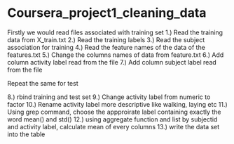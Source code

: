Coursera_project1_cleaning_data
===============================

Firstly we would read files associated with training set 
1.) Read the training data from X_train.txt
2.) Read the training labels 
3.) Read the subject association for training 
4.) Read the feature names of the data of the features.txt
5.) Change the columns names of data from feature.txt 
6.) Add column activity label read from the file 
7.) Add column subject label read from the file 

Repeat the same for test 

8.) rbind training and test set 
9.) Change activity label from numeric to factor
10.) Rename activity label more descriptive like walking, laying etc 
11.) Using grep command, choose the appproirate label containing exactly the word mean() and std()
12.) using aggregate function and list by subjectid and activity label, calculate mean of every columns
13.) write the data set into the table 
